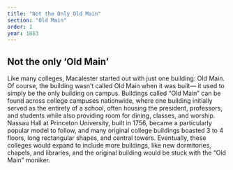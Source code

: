 ```yaml
---
title: "Not the Only Old Main"
section: "Old Main"
order: 1
year: 1883
---
```

## Not the only ‘Old Main’

Like many colleges, Macalester started out with just one building: Old Main. Of course, the building wasn’t called Old Main when it was built— it used to simply be the only building on campus. Buildings called “Old Main” can be found across college campuses nationwide, where one building initially served as the entirety of a school, often housing the president, professors, and students while also providing room for dining, classes, and worship. Nassau Hall at Princeton University, built in 1756, became a particularly popular model to follow, and many original college buildings boasted 3 to 4 floors, long rectangular shapes, and central towers. Eventually, these colleges would expand to include more buildings, like new dormitories, chapels, and libraries, and the original building would be stuck with the “Old Main” moniker. 

